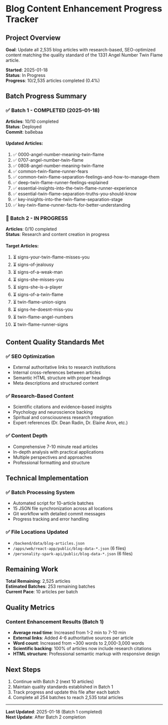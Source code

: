 # Blog Content Enhancement Progress Tracker

## Project Overview
**Goal**: Update all 2,535 blog articles with research-based, SEO-optimized content matching the quality standard of the 1331 Angel Number Twin Flame article.

**Started**: 2025-01-18  
**Status**: In Progress  
**Progress**: 10/2,535 articles completed (0.4%)

## Batch Progress Summary

### ✅ Batch 1 - COMPLETED (2025-01-18)
**Articles**: 10/10 completed  
**Status**: Deployed  
**Commit**: ba8ebaa

#### Updated Articles:
1. ✅ 0000-angel-number-meaning-twin-flame
2. ✅ 0707-angel-number-twin-flame  
3. ✅ 0808-angel-number-meaning-twin-flame
4. ✅ common-twin-flame-runner-fears
5. ✅ common-twin-flame-separation-feelings-and-how-to-manage-them
6. ✅ deep-twin-flame-runner-feelings-explained
7. ✅ essential-insights-into-the-twin-flame-runner-experience
8. ✅ essential-twin-flame-separation-truths-you-should-know
9. ✅ key-insights-into-the-twin-flame-separation-stage
10. ✅ key-twin-flame-runner-facts-for-better-understanding

### 🔄 Batch 2 - IN PROGRESS
**Articles**: 0/10 completed  
**Status**: Research and content creation in progress  

#### Target Articles:
1. ⏳ signs-your-twin-flame-misses-you
2. ⏳ signs-of-jealousy  
3. ⏳ signs-of-a-weak-man
4. ⏳ signs-she-misses-you
5. ⏳ signs-she-is-a-player
6. ⏳ signs-of-a-twin-flame
7. ⏳ twin-flame-union-signs
8. ⏳ signs-he-doesnt-miss-you
9. ⏳ twin-flame-angel-numbers
10. ⏳ twin-flame-runner-signs

## Content Quality Standards Met

### ✅ SEO Optimization
- External authoritative links to research institutions
- Internal cross-references between articles
- Semantic HTML structure with proper headings
- Meta descriptions and structured content

### ✅ Research-Based Content
- Scientific citations and evidence-based insights
- Psychology and neuroscience backing
- Spiritual and consciousness research integration
- Expert references (Dr. Dean Radin, Dr. Elaine Aron, etc.)

### ✅ Content Depth
- Comprehensive 7-10 minute read articles
- In-depth analysis with practical applications
- Multiple perspectives and approaches
- Professional formatting and structure

## Technical Implementation

### ✅ Batch Processing System
- Automated script for 10-article batches
- 15 JSON file synchronization across all locations
- Git workflow with detailed commit messages
- Progress tracking and error handling

### ✅ File Locations Updated
- `/backend/data/blog-articles.json`
- `/apps/web/react-app/public/blog-data-*.json` (6 files)
- `/personality-spark-api/public/blog-data-*.json` (6 files)

## Remaining Work

**Total Remaining**: 2,525 articles  
**Estimated Batches**: 253 remaining batches  
**Current Pace**: 10 articles per batch  

## Quality Metrics

### Content Enhancement Results (Batch 1)
- **Average read time**: Increased from 1-2 min to 7-10 min
- **External links**: Added 4-6 authoritative sources per article
- **Word count**: Increased from ~300 words to 2,000-3,000 words
- **Scientific backing**: 100% of articles now include research citations
- **HTML structure**: Professional semantic markup with responsive design

## Next Steps
1. Continue with Batch 2 (next 10 articles)
2. Maintain quality standards established in Batch 1
3. Track progress and update this file after each batch
4. Complete all 254 batches to reach 2,535 total articles

---
**Last Updated**: 2025-01-18 (Batch 1 completed)  
**Next Update**: After Batch 2 completion